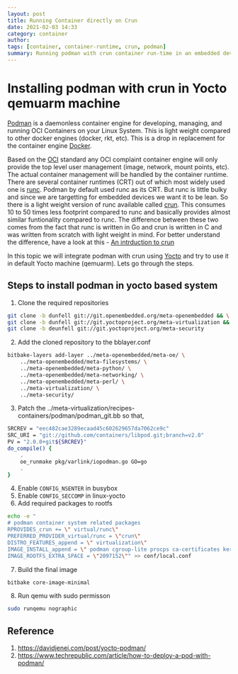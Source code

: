 ```yaml
---
layout: post
title: Running Container directly on Crun
date: 2021-02-03 14:33
category: container
author: 
tags: [container, container-runtime, crun, podman]
summary: Running podman with crun container run-time in an embedded devices
---
```


# Installing podman with crun in Yocto qemuarm machine

[Podman](https://podman.io/) is a daemonless container engine for developing, managing, and running OCI Containers on your Linux System. This is light weight compared to other docker engines (docker, rkt, etc). This is a drop in replacement for the container engine [Docker](https://www.docker.com/).

Based on the [OCI](https://opencontainers.org/) standard any OCI complaint container engine will only provide the top level user management (image, network, mount points, etc). The actual container management will be handled by the container runtime. There are several container runtimes (CRT) out of which most widely used one is [runc](https://github.com/opencontainers/runc). Podman by default used runc as its CRT. But runc is little bulky and since we are targetting for embedded devices we want it to be lean. So there is a light weight version of runc available called [crun](https://github.com/containers/crun). This consumes 10 to 50 times less footprint compared to runc and basically provides almost similar funtionality compared to runc. The difference between these two comes from the fact that runc is written in Go and crun is written in C and was written from scratch with light weight in mind. For better understand the difference, have a look at this - [An intrduction to crun](https://www.redhat.com/sysadmin/introduction-crun)

In this topic we will integrate podman with crun using [Yocto](https://www.yoctoproject.org/) and try to use it in default Yocto machine (qemuarm). Lets go through the steps.

## Steps to install podman in yocto based system

1. Clone the required repositories

```bash
git clone -b dunfell git://git.openembedded.org/meta-openembedded && \
git clone -b dunfell git://git.yoctoproject.org/meta-virtualization && \
git clone -b deunfell git://git.yoctoproject.org/meta-security
```

2. Add the cloned repository to the bblayer.conf

```bash
bitbake-layers add-layer ../meta-openembedded/meta-oe/ \
	../meta-openembedded/meta-filesystems/ \
  	../meta-openembedded/meta-python/ \
	../meta-openembedded/meta-networking/ \
	../meta-openembedded/meta-perl/ \
	../meta-virtualization/ \
	../meta-security/
```

3. Patch the ../meta-virtualization/recipes-containers/podman/podman_git.bb so that,

```bash
SRCREV = "eec482cae3289ecaad45c602629657da7062ce9c"
SRC_URI = "git://github.com/containers/libpod.git;branch=v2.0"
PV = "2.0.0+git${SRCREV}"
do_compile() {
    .
    oe_runmake pkg/varlink/iopodman.go GO=go
    .
}
```

4. Enable `CONFIG_NSENTER` in busybox
5. Enable `CONFIG_SECCOMP` in linux-yocto
6. Add required packages to rootfs

```bash
echo -e "
# podman container system related packages
RPROVIDES_crun += \" virtual/runc\"
PREFERRED_PROVIDER_virtual/runc = \"crun\"
DISTRO_FEATURES_append = \" virtualization\"
IMAGE_INSTALL_append = \" podman cgroup-lite procps ca-certificates kernel-modules\"
IMAGE_ROOTFS_EXTRA_SPACE = \"2097152\"" >> conf/local.conf
```
7. Build the final image

```bash
bitbake core-image-minimal
```

8. Run qemu with sudo permisson

```bash
sudo runqemu nographic
```

## Reference
1. https://davidjenei.com/post/yocto-podman/
2. https://www.techrepublic.com/article/how-to-deploy-a-pod-with-podman/
